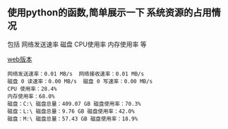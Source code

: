 ## 使用python的函数,简单展示一下 系统资源的占用情况

包括 网络发送速率 磁盘  CPU使用率 内存使用率 等

[web版本](https://github.com/firgk/MonitoringResourcesWeb)

```
网络发送速率：0.01 MB/s  网络接收速率：0.01 MB/s  
磁盘 0 读速率：0.00 MB/s  磁盘 0 写速率：0.00 MB/s
CPU 使用率：28.4%
内存使用率：68.0%
磁盘：C:\ 磁盘总量：409.07 GB 磁盘使用率：70.3%
磁盘：L:\ 磁盘总量：9.76 GB 磁盘使用率：42.0%
磁盘：M:\ 磁盘总量：57.43 GB 磁盘使用率：18.9%
```
